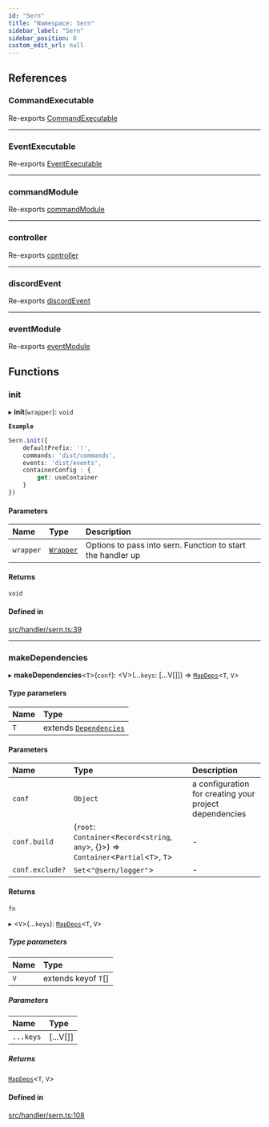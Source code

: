 ```yaml
---
id: "Sern"
title: "Namespace: Sern"
sidebar_label: "Sern"
sidebar_position: 0
custom_edit_url: null
---
```


## References

### CommandExecutable

Re-exports [CommandExecutable](../classes/CommandExecutable.md)

___

### EventExecutable

Re-exports [EventExecutable](../classes/EventExecutable.md)

___

### commandModule

Re-exports [commandModule](../modules.md#commandmodule-1)

___

### controller

Re-exports [controller](../modules.md#controller)

___

### discordEvent

Re-exports [discordEvent](../modules.md#discordevent)

___

### eventModule

Re-exports [eventModule](../modules.md#eventmodule-1)

## Functions

### init

▸ **init**(`wrapper`): `void`

**`Example`**

```ts title="src/index.ts"
Sern.init({
    defaultPrefix: '!',
    commands: 'dist/commands',
    events: 'dist/events',
    containerConfig : {
        get: useContainer
    }
})
```

#### Parameters

| Name | Type | Description |
| :------ | :------ | :------ |
| `wrapper` | [`Wrapper`](../interfaces/Wrapper.md) | Options to pass into sern.  Function to start the handler up |

#### Returns

`void`

#### Defined in

[src/handler/sern.ts:39](https://github.com/sern-handler/handler/blob/404a8c7/src/handler/sern.ts#L39)

___

### makeDependencies

▸ **makeDependencies**<`T`\>(`conf`): <V\>(...`keys`: [...V[]]) => [`MapDeps`](../modules.md#mapdeps)<`T`, `V`\>

#### Type parameters

| Name | Type |
| :------ | :------ |
| `T` | extends [`Dependencies`](../interfaces/Dependencies.md) |

#### Parameters

| Name | Type | Description |
| :------ | :------ | :------ |
| `conf` | `Object` | a configuration for creating your project dependencies |
| `conf.build` | (`root`: `Container`<`Record`<`string`, `any`\>, {}\>) => `Container`<`Partial`<`T`\>, `T`\> | - |
| `conf.exclude?` | `Set`<``"@sern/logger"``\> | - |

#### Returns

`fn`

▸ <`V`\>(...`keys`): [`MapDeps`](../modules.md#mapdeps)<`T`, `V`\>

##### Type parameters

| Name | Type |
| :------ | :------ |
| `V` | extends keyof `T`[] |

##### Parameters

| Name | Type |
| :------ | :------ |
| `...keys` | [...V[]] |

##### Returns

[`MapDeps`](../modules.md#mapdeps)<`T`, `V`\>

#### Defined in

[src/handler/sern.ts:108](https://github.com/sern-handler/handler/blob/404a8c7/src/handler/sern.ts#L108)
